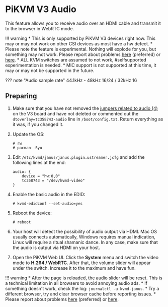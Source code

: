 # PiKVM V3 Audio

This feature allows you to receive audio over an HDMI cable and transmit it to the browser in WebRTC mode.

!!! warning
    * This is only supported by PiKVM V3 devices right now. This may or may not work on other CSI devices as most have a hw defect.
    * Please note the feature is experimental. Nothing will explode for you, but something may not work. Please report about problems [here](https://discord.gg/bpmXfz5) (preferred) or [here](https://github.com/pikvm/pikvm/issues/97).
    * ALL KVM switches are assumed to not work, #selfsupported experimentation is needed.
    * MIC support is not supported at this time, it may or may not be supported in the future.
    
??? note "Audio sample rate"
    44.1kHz - 48kHz 16/24 / 32kHz 16

## Preparing
1. Make sure that you have not removed the [jumpers related to audio (4)](v3.md#atx-connection) on the V3 board and have not deleted or commented out the `dtoverlay=tc358743-audio` line in `/boot/config.txt`. Return everything as it was, if you changed it.

2. Update the OS:
   ```
   # rw
   # pacman -Syu
   ```

3. Edit `/etc/kvmd/janus/janus.plugin.ustreamer.jcfg` and add the following lines at the end:
   ```
   audio: {
       device = "hw:0,0"
       tc358743 = "/dev/kvmd-video"
   }
   ```

4. Enable the basic audio in the EDID:
   ```
   # kvmd-edidconf --set-audio=yes
   ```

5. Reboot the device:
   ```
   # reboot
   ```

6. Your host will detect the possibility of audio output via HDMI. Mac OS usually connects automatically, Windows requires manual indication, Linux will require a ritual shamanic dance. In any case, make sure that the audio is output via HDMI on your host.

7. Open the PiKVM Web UI. Click the **System** menu and switch the video mode to **H.264 / WebRTC**. After that, the volume slider will appear under the switch. Increase it to the maximum and have fun.

!!! warning
    * After the page is reloaded, the audio slider will be reset. This is a technical limitation in all browsers to avoid annoying audio ads.
    * If something doesn't work, check the log: `journalctl -u kvmd-janus`.
    * Try a different browser, try and clear browser cache before reporting issues.
    * Please report about problems [here](https://discord.gg/bpmXfz5) (preferred) or [here](https://github.com/pikvm/pikvm/issues/97).
